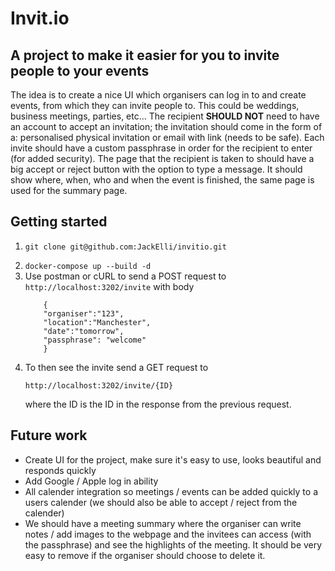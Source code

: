 # Invit.io

## A project to make it easier for you to invite people to your events

The idea is to create a nice UI which organisers can log in to and create events, from which they can invite people to. This could be weddings, business meetings, parties, etc... The recipient **SHOULD NOT** need to have an account to accept an invitation; the invitation should come in the form of a: personalised physical invitation or email with link (needs to be safe). Each invite should have a custom passphrase in order for the recipient to enter (for added security). The page that the recipient is taken to should have a big accept or reject button with the option to type a message. It should show where, when, who and when the event is finished, the same page is used for the summary page.

## Getting started

1)  ```
    git clone git@github.com:JackElli/invitio.git
    ```
2) `docker-compose up --build -d`
3) Use postman or cURL to send a POST request to `http://localhost:3202/invite` with body
    ```
        {
        "organiser":"123", 
        "location":"Manchester", 
        "date":"tomorrow",
        "passphrase": "welcome"
        }
    ```
4) To then see the invite send a GET request to 
    ```
    http://localhost:3202/invite/{ID}
    ``` 
    where the ID is the ID in the response from the previous request.

## Future work

- Create UI for the project, make sure it's easy to use, looks beautiful and responds quickly
- Add Google / Apple log in ability
- All calender integration so meetings / events can be added quickly to a users calender (we should also be able to accept / reject from the calender)
- We should have a meeting summary where the organiser can write notes / add images to the webpage and the invitees can access (with the passphrase) and see the highlights of the meeting. It should be very easy to remove if the organiser should choose to delete it.